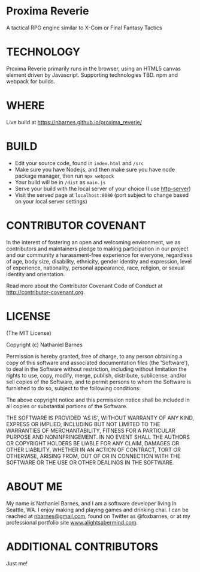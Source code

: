 
Proxima Reverie
============
A tactical RPG engine similar to X-Com or Final Fantasy Tactics

TECHNOLOGY
==========
Proxima Reverie primarily runs in the browser, using an HTML5 canvas element driven by Javascript.  Supporting technologies TBD. npm and webpack for builds.

WHERE
=====
Live build at https://nbarnes.github.io/proxima_reverie/

BUILD
=====
* Edit your source code, found in `index.html` and `/src`
* Make sure you have Node.js, and then make sure you have node package manager, then run `npx webpack`
* Your build will be in `/dist` as `main.js`
* Serve your build with the local server of your choice (I use [http-server](https://www.npmjs.com/package/http-server))
* Visit the served page at `localhost:8080` (port subject to change based on your local server settings)

CONTRIBUTOR COVENANT
====================
In the interest of fostering an open and welcoming environment, we as contributors and maintainers pledge to making participation in our project and our community a harassment-free experience for everyone, regardless of age, body size, disability, ethnicity, gender identity and expression, level of experience, nationality, personal appearance, race, religion, or sexual identity and orientation.

Read more about the Contributor Covenant Code of Conduct at http://contributor-covenant.org.

LICENSE
=======
(The MIT License)

Copyright (c) Nathaniel Barnes

Permission is hereby granted, free of charge, to any person obtaining a copy of this software and associated documentation files (the 'Software'), to deal in the Software without restriction, including without limitation the rights to use, copy, modify, merge, publish, distribute, sublicense, and/or sell copies of the Software, and to permit persons to whom the Software is furnished to do so, subject to the following conditions:

The above copyright notice and this permission notice shall be included in all copies or substantial portions of the Software.

THE SOFTWARE IS PROVIDED 'AS IS', WITHOUT WARRANTY OF ANY KIND, EXPRESS OR IMPLIED, INCLUDING BUT NOT LIMITED TO THE WARRANTIES OF MERCHANTABILITY, FITNESS FOR A PARTICULAR PURPOSE AND NONINFRINGEMENT. IN NO EVENT SHALL THE AUTHORS OR COPYRIGHT HOLDERS BE LIABLE FOR ANY CLAIM, DAMAGES OR OTHER LIABILITY, WHETHER IN AN ACTION OF CONTRACT, TORT OR OTHERWISE, ARISING FROM, OUT OF OR IN CONNECTION WITH THE SOFTWARE OR THE USE OR OTHER DEALINGS IN THE SOFTWARE.

ABOUT ME
========
My name is Nathaniel Barnes, and I am a software developer living in Seattle, WA. I enjoy making and playing games and drinking chai.  I can be reached at nbarnes@gmail.com, found on Twitter as @foxbarnes, or at my professional portfolio site www.alightsabermind.com.

ADDITIONAL CONTRIBUTORS
=======================
Just me!
